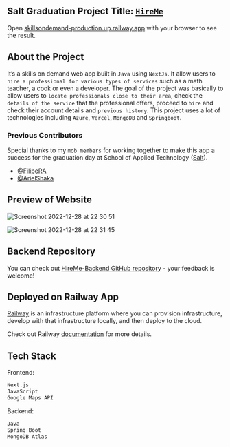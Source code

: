 ## Salt Graduation Project Title: [`HireMe`](https://skillsondemand-production.up.railway.app/gallery?location=Stockholm,%20Sweden&service=)

Open [skillsondemand-production.up.railway.app](skillsondemand-production.up.railway.app) with your browser to see the result.



## About the Project

It’s a skills on demand web app built in `Java` using `NextJs`. It allow users to `hire a professional for various types of services` such as a math teacher, a cook or even a developer. The goal of the project was basically to allow users to `locate professionals close to their area`, check the `details of the service` that the professional offers, proceed to `hire` and check their account details and `previous history`. This project uses a lot of technologies including `Azure`, `Vercel`, `MongoDB` and `Springboot`. 

### Previous Contributors
Special thanks to my `mob members` for working together to make this app a success for the graduation day at School of Applied Technology ([Salt](https://www.salt.dev/sv-SE)). 
- [@FilipeRA](https://github.com/FilipeRA)
- [@ArielShaka](https://github.com/ArielShaka)

## Preview of Website

![Screenshot 2022-12-28 at 22 30 51](https://user-images.githubusercontent.com/52775977/209874406-f23519a2-2ab2-47bd-9c73-c7e7d02bb89d.png) 

![Screenshot 2022-12-28 at 22 31 45](https://user-images.githubusercontent.com/52775977/209874410-d6747806-8f07-4775-933f-9b294222a11e.png)

## Backend Repository

You can check out [HireMe-Backend GitHub repository](https://github.com/omgshalihin/skillsondemand_backend/) - your feedback is welcome!

## Deployed on Railway App

[Railway](https://railway.app/) is an infrastructure platform where you can provision infrastructure, develop with that infrastructure locally, and then deploy to the cloud.

Check out Railway [documentation](https://docs.railway.app/) for more details.

## Tech Stack

Frontend:

```bash
Next.js
JavaScript
Google Maps API
```

Backend:

```bash
Java
Spring Boot
MongoDB Atlas
```

